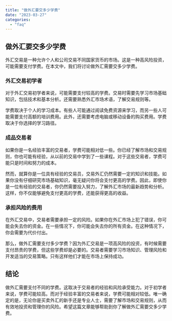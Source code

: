 ```yaml
---
title: "做外汇要交多少学费"
date: "2023-03-27"
categories: 
  - "faq"
---
```


## 做外汇要交多少学费

外汇交易是一种允许个人和公司交易不同国家货币的市场。这是一种高风险投资，可能需要支付学费。在本文中，我们将讨论做外汇需要交多少学费。

### 外汇交易初学者

对于外汇交易初学者来说，可能需要支付较高的学费。交易时需要先学习市场基础知识，包括技术和基本分析。还需要熟悉外汇市场术语，了解交易规则等。

学费取决于个人的学习成本。有些人可能通过阅读免费资源来学习，而另一些人可能需要支付高额的培训费用。此外，还需要考虑电脑或移动设备的购买费用。学费取决于你选择的学习路径。

### 成品交易者

如果你是一名经验丰富的交易者，学费可能相对低一些。你已经了解市场和交易规则，你也可能有经验，从以前的交易中学到了一些课程。对于这些交易者，学费可能只是时间和努力的成本。

然而，就算你是一位具有经验的交易员，交易外汇仍然需要一定的知识和技能。如果你没有仔细研究市场基础知识，毫无疑问你将会支付更高的学费。因此，即使你是一位有经验的交易者，你仍然需要投入努力，了解外汇市场的最新趋势和分析。这样，你不仅能够避免支付更高的学费，还能获得更高的收益。

### 承担风险的费用

在外汇交易中，交易者需要承担一定的风险。如果你在外汇市场上犯了错误，你可能会失去你的资金。在一些情况下，你可能会失去你的所有资金。在这种情况下，你会需要为代价付出。

那么，做外汇需要支付多少学费？因为外汇交易是一项高风险的投资，有时候需要支付昂贵的学费，但这些学费却是必要的。交易者需要学习市场知识、管理风险和开发适当的交易策略。只有这样他们才能在市场上保持成功。

## 结论

做外汇需要支付不同的学费。这取决于交易者的经验和风险承受能力。对于初学者来说，学费可能较高。而对于经验丰富的交易者来说，学费可能相对较低。唯一确定的是，无论你是买卖外汇的新手还是专业人士，需要了解市场和交易规则，从而有效地投资和管理你的风险。希望这篇文章能够帮助到你了解做外汇需要交多少学费。
